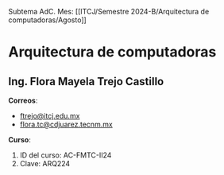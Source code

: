 Subtema AdC.
Mes: [[ITCJ/Semestre 2024-B/Arquitectura de computadoras/Agosto]]
# Arquitectura de computadoras

## Ing. Flora Mayela Trejo Castillo
**Correos**:
- ftrejo@itcj.edu.mx
- flora.tc@cdjuarez.tecnm.mx

**Curso**:
1. ID del curso: AC-FMTC-II24
2. Clave: ARQ224